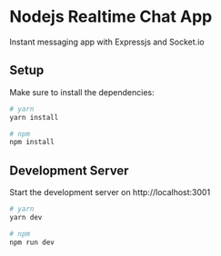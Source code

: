 # Nodejs Realtime Chat App

Instant messaging app with Expressjs and Socket.io

## Setup

Make sure to install the dependencies:

```bash
# yarn
yarn install

# npm
npm install
```

## Development Server

Start the development server on http://localhost:3001

```bash
# yarn
yarn dev

# npm
npm run dev
```
